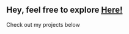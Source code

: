 ## Hey, feel free to explore [Here!](https://theflameguy.github.io/)

<!--**theflameguy/theflameguy** is a ✨ _special_ ✨ repository because its `README.md` (this file) appears on your GitHub profile.-->

Check out my projects below
